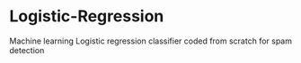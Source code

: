 # Logistic-Regression
Machine learning Logistic regression classifier coded from scratch for spam detection
